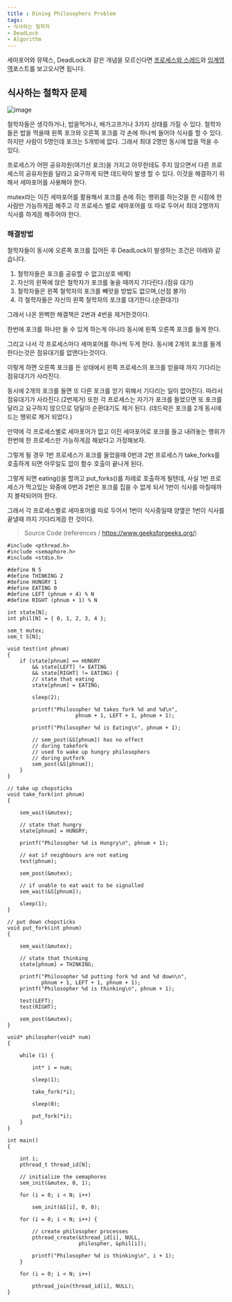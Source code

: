 ```yaml
---
title : Dining Philosophers Problem
tags:
- 식사하는 철학자
- DeadLock
- Algorithm
---  
```


세마포어와 뮤텍스, DeadLock과 같은 개념을 모르신다면 [프로세스와 스레드](/process-thread)와 [임계영역](/critical-section)포스트를 보고오시면 됩니다.

## 식사하는 철학자 문제

![image](https://user-images.githubusercontent.com/44635266/68369600-09ca9580-017e-11ea-8f58-7c83fe50e3a6.png)

철학자들은 생각하거나, 밥을먹거나, 배가고프거나 3가지 상태를 가질 수 있다. 철학자들은 밥을 먹을때 왼쪽 포크와 오른쪽 포크를 각 손에 하나씩 들어야 식사를 할 수 있다. 하지만 사람이 5명인데 포크는 5개밖에 없다. 그래서 최대 2명만 동시에 밥을 먹을 수 있다.

프로세스가 어떤 공유자원(여기선 포크)을 가지고 아무한테도 주지 않으면서 다른 프로세스의 공유자원을 달라고 요구하게 되면 데드락이 발생 할 수 있다. 이것을 해결하기 위해서 세마포어를 사용해야 한다.

mutex라는 이진 세마포어를 활용해서 포크를 손에 쥐는 행위를 하는것을 한 시점에 한 사람만 가능하게끔 해주고 각 프로세스 별로 세마포어를 또 따로 두어서 최대 2명까지 식사를 하게끔 해주어야 한다.

### 해결방법

철학자들이 동시에 오른쪽 포크를 집어든 후 DeadLock이 발생하는 조건은 아래와 같습니다.

1. 철학자들은 포크를 공유할 수 없고(상호 배제)
2. 자신의 왼쪽에 앉은 철학자가 포크를 놓을 때까지 기다린다.(점유 대기)
3. 철학자들은 왼쪽 철학자의 포크를 빼앗을 방법도 없으며,(선점 불가) 
4. 각 철학자들은 자신의 왼쪽 철학자의 포크를 대기한다.(순환대기)

그래서 나온 완벽한 해결책은 2번과 4번을 제거한것이다. 

한번에 포크를 하나만 들 수 있게 하는게 아니라 동시에 왼쪽 오른쪽 포크를 들게 한다. 

그리고 나서 각 프로세스마다 세마포어를 하나씩 두게 한다. 동시에 2개의 포크를 들게 한다는것은 점유대기를 없앤다는것이다.

이렇게 하면 오른쪽 포크를 든 상태에서 왼쪽 프로세스의 포크를 얻을때 까지 기다리는 점유대기가 사라진다.

동시에 2개의 포크를 들면 또 다른 포크를 얻기 위해서 기다리는 일이 없어진다. 따라서 점유대기가 사라진다.(2번제거) 또한 각 프로세스는 자기가 포크를 들었으면 또 포크를 달라고 요구하지 않으므로 덩달아 순환대기도 제거 된다. (데드락은 포크를 2개 동시에 드는 행위로 제거 되었다.)

만약에 각 프로세스별로 세마포어가 없고 이진 세마포어로 포크를 들고 내려놓는 행위가 한번에 한 프로세스만 가능하게끔 해놨다고 가정해보자.

그렇게 될 경우 1번 프로세스가 포크를 들었을때 0번과 2번 프로세스가 take_forks를 호출하게 되면 아무일도 없이 함수 호출이 끝나게 된다.

그렇게 되면 eating()을 할꺼고 put_forks()를 차례로 호출하게 될텐데, 사실 1번 프로세스가 먹고있는 와중에 0번과 2번은 포크를 집을 수 없게 되서 1번이 식사를 마칠때까지 블락되어야 한다. 

그래서 각 프로세스별로 세마포어를 따로 두어서 1번이 식사중일때 양옆은 1번이 식사를 끝낼때 까지 기다리게끔 한 것이다.


> Source Code (references / https://www.geeksforgeeks.org/)

```
#include <pthread.h> 
#include <semaphore.h> 
#include <stdio.h> 
  
#define N 5 
#define THINKING 2 
#define HUNGRY 1 
#define EATING 0 
#define LEFT (phnum + 4) % N 
#define RIGHT (phnum + 1) % N 
  
int state[N]; 
int phil[N] = { 0, 1, 2, 3, 4 }; 
  
sem_t mutex; 
sem_t S[N]; 
  
void test(int phnum) 
{ 
    if (state[phnum] == HUNGRY 
        && state[LEFT] != EATING 
        && state[RIGHT] != EATING) { 
        // state that eating 
        state[phnum] = EATING; 
  
        sleep(2); 
  
        printf("Philosopher %d takes fork %d and %d\n", 
                      phnum + 1, LEFT + 1, phnum + 1); 
  
        printf("Philosopher %d is Eating\n", phnum + 1); 
  
        // sem_post(&S[phnum]) has no effect 
        // during takefork 
        // used to wake up hungry philosophers 
        // during putfork 
        sem_post(&S[phnum]); 
    } 
} 
  
// take up chopsticks 
void take_fork(int phnum) 
{ 
  
    sem_wait(&mutex); 
  
    // state that hungry 
    state[phnum] = HUNGRY; 
  
    printf("Philosopher %d is Hungry\n", phnum + 1); 
  
    // eat if neighbours are not eating 
    test(phnum); 
  
    sem_post(&mutex); 
  
    // if unable to eat wait to be signalled 
    sem_wait(&S[phnum]); 
  
    sleep(1); 
} 
  
// put down chopsticks 
void put_fork(int phnum) 
{ 
  
    sem_wait(&mutex); 
  
    // state that thinking 
    state[phnum] = THINKING; 
  
    printf("Philosopher %d putting fork %d and %d down\n", 
           phnum + 1, LEFT + 1, phnum + 1); 
    printf("Philosopher %d is thinking\n", phnum + 1); 
  
    test(LEFT); 
    test(RIGHT); 
  
    sem_post(&mutex); 
} 
  
void* philospher(void* num) 
{ 
  
    while (1) { 
  
        int* i = num; 
  
        sleep(1); 
  
        take_fork(*i); 
  
        sleep(0); 
  
        put_fork(*i); 
    } 
} 
  
int main() 
{ 
  
    int i; 
    pthread_t thread_id[N]; 
  
    // initialize the semaphores 
    sem_init(&mutex, 0, 1); 
  
    for (i = 0; i < N; i++) 
  
        sem_init(&S[i], 0, 0); 
  
    for (i = 0; i < N; i++) { 
  
        // create philosopher processes 
        pthread_create(&thread_id[i], NULL, 
                       philospher, &phil[i]); 
  
        printf("Philosopher %d is thinking\n", i + 1); 
    } 
  
    for (i = 0; i < N; i++) 
  
        pthread_join(thread_id[i], NULL); 
} 
```

